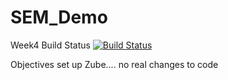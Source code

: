 # SEM_Demo
Week4 Build Status [![Build Status](https://travis-ci.com/Kevin-Sim/SEM_Demo.svg?branch=week4)](https://travis-ci.com/Kevin-Sim/SEM_Demo)

Objectives set up Zube.... no real changes to code


